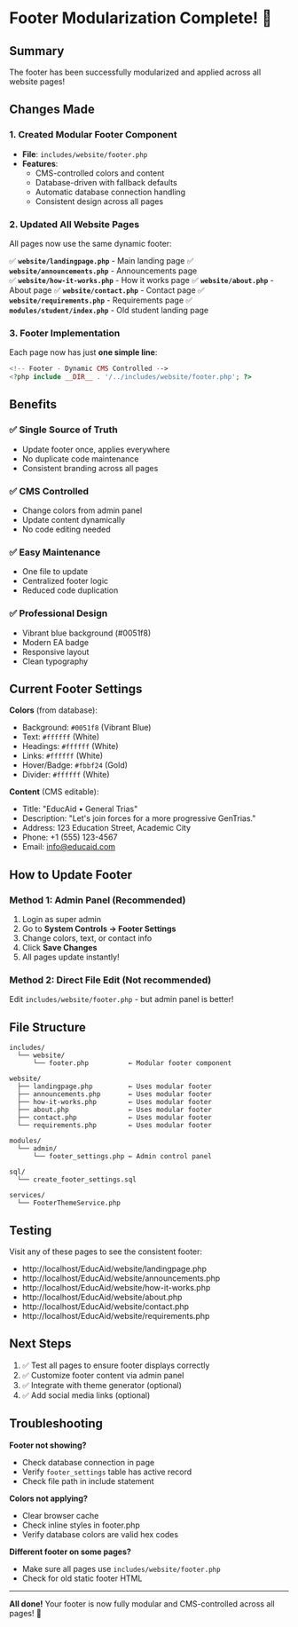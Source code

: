 # Footer Modularization Complete! 🎉

## Summary

The footer has been successfully modularized and applied across all website pages!

## Changes Made

### 1. **Created Modular Footer Component**
- **File**: `includes/website/footer.php`
- **Features**:
  - CMS-controlled colors and content
  - Database-driven with fallback defaults
  - Automatic database connection handling
  - Consistent design across all pages

### 2. **Updated All Website Pages**

All pages now use the same dynamic footer:

✅ **`website/landingpage.php`** - Main landing page
✅ **`website/announcements.php`** - Announcements page  
✅ **`website/how-it-works.php`** - How it works page
✅ **`website/about.php`** - About page
✅ **`website/contact.php`** - Contact page
✅ **`website/requirements.php`** - Requirements page
✅ **`modules/student/index.php`** - Old student landing page

### 3. **Footer Implementation**

Each page now has just **one simple line**:

```php
<!-- Footer - Dynamic CMS Controlled -->
<?php include __DIR__ . '/../includes/website/footer.php'; ?>
```

## Benefits

### ✅ **Single Source of Truth**
- Update footer once, applies everywhere
- No duplicate code maintenance
- Consistent branding across all pages

### ✅ **CMS Controlled**
- Change colors from admin panel
- Update content dynamically
- No code editing needed

### ✅ **Easy Maintenance**
- One file to update
- Centralized footer logic
- Reduced code duplication

### ✅ **Professional Design**
- Vibrant blue background (#0051f8)
- Modern EA badge
- Responsive layout
- Clean typography

## Current Footer Settings

**Colors** (from database):
- Background: `#0051f8` (Vibrant Blue)
- Text: `#ffffff` (White)
- Headings: `#ffffff` (White)
- Links: `#ffffff` (White)
- Hover/Badge: `#fbbf24` (Gold)
- Divider: `#ffffff` (White)

**Content** (CMS editable):
- Title: "EducAid • General Trias"
- Description: "Let's join forces for a more progressive GenTrias."
- Address: 123 Education Street, Academic City
- Phone: +1 (555) 123-4567
- Email: info@educaid.com

## How to Update Footer

### **Method 1: Admin Panel (Recommended)**
1. Login as super admin
2. Go to **System Controls → Footer Settings**
3. Change colors, text, or contact info
4. Click **Save Changes**
5. All pages update instantly!

### **Method 2: Direct File Edit** (Not recommended)
Edit `includes/website/footer.php` - but admin panel is better!

## File Structure

```
includes/
  └── website/
      └── footer.php          ← Modular footer component

website/
  ├── landingpage.php         ← Uses modular footer
  ├── announcements.php       ← Uses modular footer
  ├── how-it-works.php        ← Uses modular footer
  ├── about.php               ← Uses modular footer
  ├── contact.php             ← Uses modular footer
  └── requirements.php        ← Uses modular footer

modules/
  └── admin/
      └── footer_settings.php ← Admin control panel

sql/
  └── create_footer_settings.sql

services/
  └── FooterThemeService.php
```

## Testing

Visit any of these pages to see the consistent footer:
- http://localhost/EducAid/website/landingpage.php
- http://localhost/EducAid/website/announcements.php
- http://localhost/EducAid/website/how-it-works.php
- http://localhost/EducAid/website/about.php
- http://localhost/EducAid/website/contact.php
- http://localhost/EducAid/website/requirements.php

## Next Steps

1. ✅ Test all pages to ensure footer displays correctly
2. ✅ Customize footer content via admin panel
3. ✅ Integrate with theme generator (optional)
4. ✅ Add social media links (optional)

## Troubleshooting

**Footer not showing?**
- Check database connection in page
- Verify `footer_settings` table has active record
- Check file path in include statement

**Colors not applying?**
- Clear browser cache
- Check inline styles in footer.php
- Verify database colors are valid hex codes

**Different footer on some pages?**
- Make sure all pages use `includes/website/footer.php`
- Check for old static footer HTML

---

**All done!** Your footer is now fully modular and CMS-controlled across all pages! 🚀
